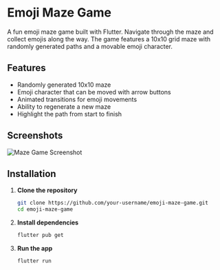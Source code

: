 # Emoji Maze Game

A fun emoji maze game built with Flutter. Navigate through the maze and collect emojis along the way. The game features a 10x10 grid maze with randomly generated paths and a movable emoji character.

## Features

- Randomly generated 10x10 maze
- Emoji character that can be moved with arrow buttons
- Animated transitions for emoji movements
- Ability to regenerate a new maze
- Highlight the path from start to finish

## Screenshots

![Maze Game Screenshot](screenshots/screenshot1.png)

## Installation

1. **Clone the repository**
   ```sh
   git clone https://github.com/your-username/emoji-maze-game.git
   cd emoji-maze-game
   ```
2. **Install dependencies**
    ```sh
    flutter pub get
    ```
3. **Run the app**
    ```sh
    flutter run
    ```